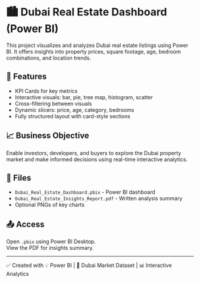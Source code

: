 # 🏙️ Dubai Real Estate Dashboard (Power BI)

This project visualizes and analyzes Dubai real estate listings using Power BI. It offers insights into property prices, square footage, age, bedroom combinations, and location trends.

## 📌 Features
- KPI Cards for key metrics
- Interactive visuals: bar, pie, tree map, histogram, scatter
- Cross-filtering between visuals
- Dynamic slicers: price, age, category, bedrooms
- Fully structured layout with card-style sections

## 📈 Business Objective
Enable investors, developers, and buyers to explore the Dubai property market and make informed decisions using real-time interactive analytics.

## 📄 Files
- `Dubai_Real_Estate_Dashboard.pbix` - Power BI dashboard
- `Dubai_Real_Estate_Insights_Report.pdf` - Written analysis summary
- Optional PNGs of key charts

## 📤 Access
Open `.pbix` using Power BI Desktop.  
View the PDF for insights summary.

---

✅ Created with 💡 Power BI | 📍 Dubai Market Dataset | 📊 Interactive Analytics

